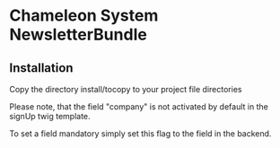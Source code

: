 Chameleon System NewsletterBundle
=================================

Installation
------------

Copy the directory install/tocopy to your project file directories

Please note, that the field "company" is not activated by default in the signUp twig template.

To set a field mandatory simply set this flag to the field in the backend.